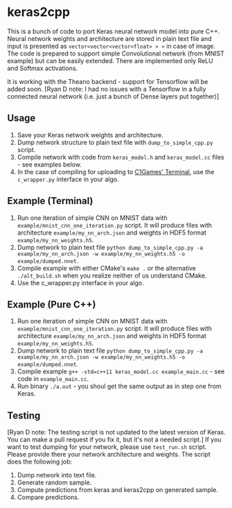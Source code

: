 # keras2cpp

This is a bunch of code to port Keras neural network model into pure C++. Neural network weights and architecture are stored in plain text file and input is presented as `vector<vector<vector<float> > >` in case of image. The code is prepared to support simple Convolutional network (from MNIST example) but can be easily extended. There are implemented only ReLU and Softmax activations.

It is working with the Theano backend - support for Tensorflow will be added soon.
[Ryan D note: I had no issues with a Tensorflow in a fully connected neural network (i.e. just a bunch of Dense layers put together)]

## Usage

 1. Save your Keras network weights and architecture.
 2. Dump network structure to plain text file with `dump_to_simple_cpp.py` script.
 3. Compile network with code from `keras_model.h` and `keras_model.cc` files - see examples below.
 4. In the case of compiling for uploading to [C1Games' Terminal](https://terminal.c1games.com/), use the `c_wrapper.py` interface in your algo.

## Example (Terminal)
 1. Run one iteration of simple CNN on MNIST data with `example/mnist_cnn_one_iteration.py` script. It will produce files with architecture `example/my_nn_arch.json` and weights in HDF5 format `example/my_nn_weights.h5`.
 2. Dump network to plain text file `python dump_to_simple_cpp.py -a example/my_nn_arch.json -w example/my_nn_weights.h5 -o example/dumped.nnet`.
 3. Compile example with either CMake's `make .` or the alternative `./alt_build.sh` when you realize neither of us understand CMake.
 4. Use the c_wrapper.py interface in your algo.

## Example (Pure C++)

 1. Run one iteration of simple CNN on MNIST data with `example/mnist_cnn_one_iteration.py` script. It will produce files with architecture `example/my_nn_arch.json` and weights in HDF5 format `example/my_nn_weights.h5`.
 2. Dump network to plain text file `python dump_to_simple_cpp.py -a example/my_nn_arch.json -w example/my_nn_weights.h5 -o example/dumped.nnet`.
 3. Compile example `g++ -std=c++11 keras_model.cc example_main.cc` - see code in `example_main.cc`.
 4. Run binary `./a.out` - you shoul get the same output as in step one from Keras.

## Testing

[Ryan D note: The testing script is not updated to the latest version of Keras. You can make a pull request if you fix it, but it's not a needed script.] If you want to test dumping for your network, please use `test_run.sh` script. Please provide there your network architecture and weights. The script does the following job:

 1. Dump network into text file.
 2. Generate random sample.
 3. Compute predictions from keras and keras2cpp on generated sample.
 4. Compare predictions.
